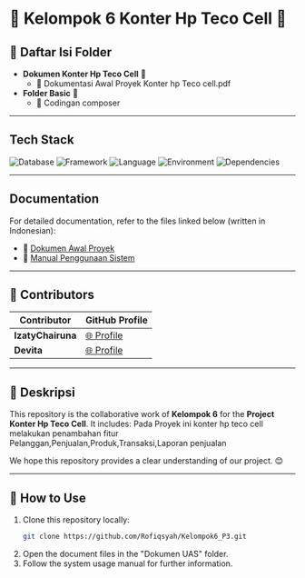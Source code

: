 # 🌟 Kelompok 6 Konter Hp Teco Cell 🌟

## 📂 Daftar Isi Folder
- **Dokumen Konter Hp Teco Cell** 📄
  - 📘 Dokumentasi Awal Proyek Konter hp Teco cell.pdf
- **Folder Basic** 📁
  - 🔧 Codingan composer

---

## Tech Stack
![Database](https://img.shields.io/badge/database-MySQL-green) ![Framework](https://img.shields.io/badge/framework-Yii2-blue) ![Language](https://img.shields.io/badge/language-PHP-blue) ![Environment](https://img.shields.io/badge/environment-XAMPP-orange) ![Dependencies](https://img.shields.io/badge/dependencies-Composer-yellow)

---

## Documentation
For detailed documentation, refer to the files linked below (written in Indonesian):

- 📘 [Dokumen Awal Proyek](#)
- 📕 [Manual Penggunaan Sistem](#)

---

## 🤝 Contributors
| Contributor       | GitHub Profile                                  |
|-------------------|------------------------------------------------|
| **IzatyChairuna**  | [🌐 Profile](https://github.com/IzatyChairuna17) |
| **Devita**      | [🌐 Profile](https://github.com/Devita31-ui)    |

---

## 📝 Deskripsi
This repository is the collaborative work of **Kelompok 6** for the **Project Konter Hp Teco Cell**. It includes:
Pada Proyek ini konter hp teco cell melakukan penambahan fitur Pelanggan,Penjualan,Produk,Transaksi,Laporan penjualan

We hope this repository provides a clear understanding of our project. 😊

---

## 🚀 How to Use
1. Clone this repository locally:
   ```bash
   git clone https://github.com/Rofiqsyah/Kelompok6_P3.git
   ```
2. Open the document files in the "Dokumen UAS" folder.
3. Follow the system usage manual for further information.
